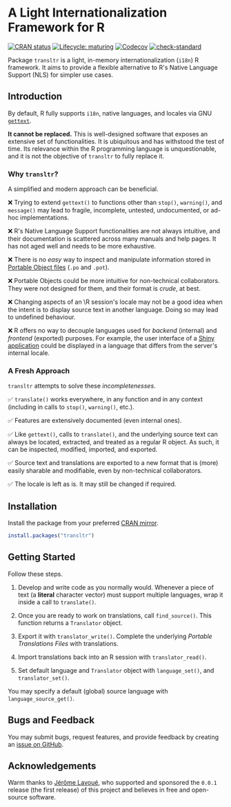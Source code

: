 # A Light Internationalization Framework for R

<!-- badges: start -->
[![CRAN status](https://www.r-pkg.org/badges/version/transltr)](https://CRAN.R-project.org/package=transltr)
[![Lifecycle: maturing](https://img.shields.io/badge/lifecycle-maturing-blue.svg)](https://lifecycle.r-lib.org/articles/stages.html#maturing)
[![Codecov](https://codecov.io/gh/jeanmathieupotvin/transltr/branch/main/graph/badge.svg?token=ODYHDNR8IB)](https://codecov.io/gh/jeanmathieupotvin/transltr)
[![check-standard](https://github.com/jeanmathieupotvin/transltr/actions/workflows/check-standard.yaml/badge.svg)](https://github.com/jeanmathieupotvin/transltr/actions/workflows/check-standard.yaml)
<!-- badges: end -->

Package `transltr` is a light, in-memory internationalization (`i18n`) R
framework. It aims to provide a flexible alternative to R's Native Language
Support (NLS) for simpler use cases.

## Introduction

By default, R fully supports `i18n`, native languages, and locales via GNU
[`gettext`](https://www.gnu.org/software/gettext/).

**It cannot be replaced.** This is well-designed software that exposes an
extensive set of functionalities. It is ubiquitous and has withstood the test
of time. Its relevance within the R programming language is unquestionable, and
it is not the objective of `transltr` to fully replace it.

### Why `transltr`?

A simplified and modern approach can be beneficial.

&#x274C; Trying to extend `gettext()` to functions other than `stop()`,
`warning()`, and `message()` may lead to fragile, incomplete, untested,
undocumented, or ad-hoc implementations.

&#x274C; R's Native Language Support functionalities are not always intuitive,
and their documentation is scattered across many manuals and help pages. It has
not aged well and needs to be more exhaustive.

&#x274C; There is no *easy* way to inspect and manipulate information stored in
[Portable Object files](https://www.gnu.org/software/gettext/manual/html_node/PO-Files.html)
(`.po` and `.pot`).

&#x274C; Portable Objects could be more intuitive for non-technical
collaborators. They were not designed for them, and their format is *crude*,
at best.

&#x274C; Changing aspects of an \R session's locale may not be a good idea when
the intent is to display source text in another language. Doing so may lead to
undefined behaviour.

&#x274C; R offers no way to decouple languages used for *backend* (internal)
and *frontend* (exported) purposes. For example, the user interface of a
[Shiny application](https://shiny.posit.co/) could be displayed in a language
that differs from the server's internal locale.

### A Fresh Approach

`transltr` attempts to solve these *incompletenesses*.

&#x2705; `translate()` works everywhere, in any function and in any context
(including in calls to `stop()`, `warning()`, etc.).

&#x2705; Features are extensively documented (even internal ones).

&#x2705; Like `gettext()`, calls to `translate()`, and the underlying source
text can always be located, extracted, and treated as a regular R object. As
such, it can be inspected, modified, imported, and exported.

&#x2705; Source text and translations are exported to a new format that is
(more) easily sharable and modifiable, even by non-technical collaborators.

&#x2705; The locale is left as is. It may still be changed if required.

## Installation

Install the package from your preferred
[CRAN mirror](https://cran.r-project.org/mirrors.html).

```r
install.packages("transltr")
```

## Getting Started

Follow these steps.

1. Develop and write code as you normally would. Whenever a piece of text (a
   **literal** character vector) must support multiple languages, wrap it
   inside a call to `translate()`.

2. Once you are ready to work on translations, call `find_source()`. This
   function returns a `Translator` object.

3. Export it with `translator_write()`. Complete the underlying
   *Portable Translations Files* with translations.

4. Import translations back into an R session with `translator_read()`.

5. Set default language and `Translator` object with `language_set()`, and
   `translator_set()`.

You may specify a default (global) source language with
`language_source_get()`.

## Bugs and Feedback

You may submit bugs, request features, and provide feedback by creating an
[issue on GitHub](https://github.com/jeanmathieupotvin/transltr/issues/new).

## Acknowledgements

Warm thanks to [Jérôme Lavoué](https://orcid.org/0000-0003-4950-5475), who
supported and sponsored the `0.0.1` release (the first release) of this project
and believes in free and open-source software.
